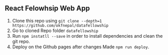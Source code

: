 
##  React Felowhsip Web App
1. Clone this repo using `git clone --depth=1 https://github.com/okfnepal/datafellowship`
2. Go to cloned  Repo folder `datafellowship`
3. Run `npm instatll --save` in order to install dependencies and clean the git repo.
4. Deploy on the Github pages after changes Made `npm run deploy`.
